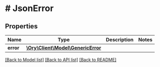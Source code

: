# # JsonError

## Properties

Name | Type | Description | Notes
------------ | ------------- | ------------- | -------------
**error** | [**\Ory\Client\Model\GenericError**](GenericError.md) |  |

[[Back to Model list]](../../README.md#models) [[Back to API list]](../../README.md#endpoints) [[Back to README]](../../README.md)
